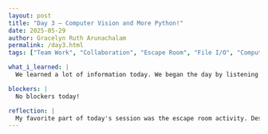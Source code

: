 ```yaml
---
layout: post
title: "Day 3 – Computer Vision and More Python!"
date: 2025-05-29
author: Gracelyn Ruth Arunachalam
permalink: /day3.html
tags: ["Team Work", "Collaboration", "Escape Room", "File I/O", "Computer Vision"]

what_i_learned: |
  We learned a lot of information today. We began the day by listening to a detailed presentation about Computer Vision from a guest speaker. During the presentation, we also had the opportunity to try training computer models ourseleves using Teachable Machine and Google Collab. Following that, we had a great time trying to escape virtual escape room with our project team. Through this activity we learnt the importance of teamwork and communication when working in teams. We initially had a hard time trying to find clues from our peers' screens. However, with a little bit more detailed descriptions of each of our screens, we were able to crack all the codes in our rooms. Finally to wrap up our day, we learned how to read and write from files in python, we also shared codes for practice problems involving file I/O.

blockers: |
  No blockers today!

reflection: |
  My favorite part of today's session was the escape room activity. Despite it not being academic, it showed me how important team work and communication is. I think it also was a great example of how understanding the perspectives and thought of your peers can speed up the collaboration and coordination process. I look forward to more activities like this, that encourage collaboration and team work!
---
```

